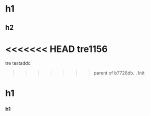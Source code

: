 # h1

## h2 

<<<<<<< HEAD
tre1156
=======
tre
testaddc
>>>>>>> parent of b7728db... Init

# h1
### h1
